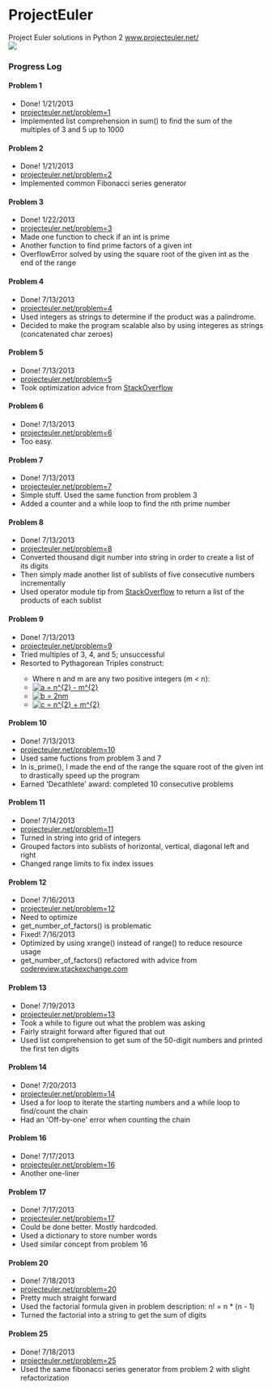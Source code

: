 ProjectEuler
============

Project Euler solutions in Python 2 www.projecteuler.net/
<br>
<img src="http://projecteuler.net/profile/alexako.png">


<h3>Progress Log</h3>

<h4>Problem 1</h4>
<ul>
    <li>Done! 1/21/2013</li>
    <li><a href="http://projecteuler.net/problem=1">projecteuler.net/problem=1</a></li>
    <li>Implemented list comprehension in sum() to find the sum of the multiples of 3 and 5 up to 1000</li>
</ul>

<h4>Problem 2</h4>
<ul>
    <li>Done! 1/21/2013</li>
    <li><a href="http://projecteuler.net/problem=2">projecteuler.net/problem=2</a></li>
    <li>Implemented common Fibonacci series generator</li>
</ul>

<h4>Problem 3</h4>
<ul>
    <li>Done! 1/22/2013</li>
    <li><a href="http://projecteuler.net/problem=3">projecteuler.net/problem=3</a></li>
    <li>Made one function to check if an int is prime</li>
    <li>Another function to find prime factors of a given int</li>
    <li>OverflowError solved by using the square root of the given int as the end of the range</li>
</ul>

<h4>Problem 4</h4>
<ul>
    <li>Done! 7/13/2013</li>
    <li><a href="http://projecteuler.net/problem=4">projecteuler.net/problem=4</a></li>
    <li>Used integers as strings to determine if the product was a palindrome.</li>
    <li>Decided to make the program scalable also by using integeres as strings (concatenated char zeroes)</li>
</ul>

<h4>Problem 5</h4>
<ul>
	<li>Done! 7/13/2013</li>
	<li><a href="http://projecteuler.net/problem=5">projecteuler.net/problem=5</a></li>
	<li>Took optimization advice from  <a href="http://stackoverflow.com/questions/8024911/project-euler-5-in-python-how-can-i-optimize-my-solution">StackOverflow</a></li>
</ul>

<h4>Problem 6</h4>
<ul>
	<li>Done! 7/13/2013</li>
	<li><a href="http://projecteuler.net/problem=6">projecteuler.net/problem=6</a></li>
	<li>Too easy.</li>
</ul>

<h4>Problem 7</h4>
<ul>
	<li>Done! 7/13/2013</li>
	<li><a href="http://projecteuler.net/problem=7">projecteuler.net/problem=7</a></li>
	<li>Simple stuff. Used the same function from problem 3</li>
	<li>Added a counter and a while loop to find the nth prime number</li>
</ul>

<h4>Problem 8</h4>
<ul>
	<li>Done! 7/13/2013</li>
	<li><a href="http://projecteuler.net/problem=8">projecteuler.net/problem=8</a></li>
	<li>Converted thousand digit number into string in order to create a list of its digits</li>
	<li>Then simply made another list of sublists of five consecutive numbers incrementally</li>
	<li>Used operator module tip from <a href="http://stackoverflow.com/questions/2104782/returning-the-product-of-a-list">StackOverflow</a> to return a list of the products of each sublist</li>
</ul>

<h4>Problem 9</h4>
<ul>
	<li>Done! 7/13/2013</li>
	<li><a href="http://projecteuler.net/problem=9">projecteuler.net/problem=9</a></li>
	<li>Tried multiples of 3, 4, and 5; unsuccessful</li>
	<li>Resorted to Pythagorean Triples construct:</li>
	<ul>
		<li>Where n and m are any two positive integers (m &lt; n):</li>
		<li><a href="http://www.codecogs.com/eqnedit.php?latex=a&space;=&space;n^{2}&space;-&space;m^{2}" target="_blank"><img src="http://latex.codecogs.com/gif.latex?a&space;=&space;n^{2}&space;-&space;m^{2}" title="a = n^{2} - m^{2}" /></a></li>
		<li><a href="http://www.codecogs.com/eqnedit.php?latex=b&space;=&space;2nm" target="_blank"><img src="http://latex.codecogs.com/gif.latex?b&space;=&space;2nm" title="b = 2nm" /></a></li>
		<li><a href="http://www.codecogs.com/eqnedit.php?latex=c&space;=&space;n^{2}&space;&plus;&space;m^{2}" target="_blank"><img src="http://latex.codecogs.com/gif.latex?c&space;=&space;n^{2}&space;&plus;&space;m^{2}" title="c = n^{2} + m^{2}" /></a></li>
	</ul>
</ul>

<h4>Problem 10</h4>
<ul>
	<li>Done! 7/13/2013</li>
	<li><a href="http://projecteuler.net/problem=10">projecteuler.net/problem=10</a></li>
	<li>Used same fuctions from problem 3 and 7</li>
	<li>In is_prime(), I made the end of the range the square root of the given int to drastically speed up the program</li>
	<li>Earned 'Decathlete' award: completed 10 consecutive problems</li>
</ul>

<h4>Problem 11</h4>
<ul>
	<li>Done! 7/14/2013</li>
	<li><a href="http://projecteuler.net/problem=11">projecteuler.net/problem=11</a></li>
	<li>Turned in string into grid of integers</li>
	<li>Grouped factors into sublists of horizontal, vertical, diagonal left and right</li>
	<li>Changed range limits to fix index issues</li>
</ul>

<h4>Problem 12</h4>
<ul>
	<li>Done! 7/16/2013</li>
	<li><a href="http://projecteuler.net/problem=12">projecteuler.net/problem=12</a></li>
	<li>Need to optimize</li>
	<li>get_number_of_factors() is problematic</li>
	<li>Fixed! 7/16/2013</li>
	<li>Optimized by using xrange() instead of range() to reduce resource usage</li>
	<li>get_number_of_factors() refactored with advice from <a href= "http://codereview.stackexchange.com/questions/28527/simple-code-that-finds-number-of-factors-crashes-my-computer-is-there-a-workaro/28533?noredirect=1#28533">codereview.stackexchange.com</a></li>
</ul>

<h4>Problem 13</h4>
<ul>
    <li>Done! 7/19/2013</li>
    <li><a href="http://projecteuler.net/problem=13">projecteuler.net/problem=13</a></li>
    <li>Took a while to figure out what the problem was asking</li>
    <li>Fairly straight forward after figured that out</li>
    <li>Used list comprehension to get sum of the 50-digit numbers and printed the first ten digits</li>
</ul>

<h4>Problem 14</h4>
<ul>
    <li>Done! 7/20/2013</li>
    <li><a href="http://projecteuler.net/problem=14">projecteuler.net/problem=14</a></li>
    <li>Used a for loop to iterate the starting numbers and a while loop to find/count the chain</li>
    <li>Had an 'Off-by-one' error when counting the chain</li>
</ul>

<h4>Problem 16</h4>
<ul>
    <li>Done! 7/17/2013</li>
    <li><a href="http://projecteuler.net/problem=16">projecteuler.net/problem=16</a></li>
    <li>Another one-liner</li>
</ul>

<h4>Problem 17</h4>
<ul>
    <li>Done! 7/17/2013</li>
    <li><a href="http://projecteuler.net/problem=17">projecteuler.net/problem=17</a></li>
    <li>Could be done better. Mostly hardcoded.</li>
    <li>Used a dictionary to store number words</li> 
    <li>Used similar concept from problem 16</li>
</ul>

<h4>Problem 20</h4>
<ul>
    <li>Done! 7/18/2013</li>
    <li><a href="http://projecteuler.net/problem=20">projecteuler.net/problem=20</a></li>
    <li>Pretty much straight forward</li>
    <li>Used the factorial formula given in problem description: n! = n * (n - 1)</li>
    <li>Turned the factorial into a string to get the sum of digits</li>
</ul>

<h4>Problem 25</h4>
<ul>
    <li>Done! 7/18/2013</li>
    <li><a href="http://projecteuler.net/problem=25">projecteuler.net/problem=25</a></li>
    <li>Used the same fibonacci series generator from  problem 2 with slight refactorization</li>
</ul>
